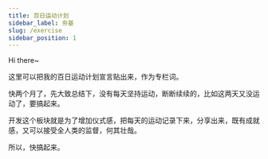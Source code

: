 ```yaml
---
title: 百日运动计划
sidebar_label: 夯基
slug: /exercise
sidebar_position: 1
---
```


Hi there~

这里可以把我的百日运动计划宣言贴出来，作为专栏词。

快两个月了，先大致总结下，没有每天坚持运动，断断续续的，比如这两天又没运动了，要搞起来。

开发这个板块就是为了增加仪式感，把每天的运动记录下来，分享出来，既有成就感，又可以接受全人类的监督，何其壮哉。

所以，快搞起来。